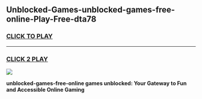 
## Unblocked-Games-unblocked-games-free-online-Play-Free-dta78
<h3>
<a href="https://premium76.site?title=unblocked-games-free-online&ref=17A">CLICK TO PLAY</a></h3>
<hr>

<h3>
<a href="https://premium76.site?title=unblocked-games-free-online&ref=17A">CLICK 2 PLAY</a>
  
</h3>

<a href="https://premium76.site?title=unblocked-games-free-online&ref=17A"><img src="https://clearcache.store/games.png"></a>


**unblocked-games-free-online games unblocked: Your Gateway to Fun and Accessible Online Gaming**

